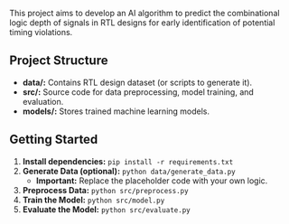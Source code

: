 This project aims to develop an AI algorithm to predict the combinational logic 
depth of signals in RTL designs for early identification of potential timing violations. 

## Project Structure

- **data/:** Contains RTL design dataset (or scripts to generate it).
- **src/:**  Source code for data preprocessing, model training, and evaluation.
- **models/:**  Stores trained machine learning models. 

## Getting Started

1. **Install dependencies:** `pip install -r requirements.txt`
2. **Generate Data (optional):** `python data/generate_data.py`
   -  **Important:** Replace the placeholder code with your own logic.
3. **Preprocess Data:** `python src/preprocess.py`
4. **Train the Model:** `python src/model.py`
5. **Evaluate the Model:** `python src/evaluate.py`
